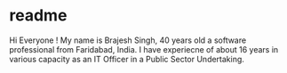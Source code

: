 # readme

Hi Everyone ! My name is Brajesh Singh, 40 years old a software professional from Faridabad, India. I have experiecne of about 16 years in various capacity as an IT Officer in a Public Sector Undertaking.
